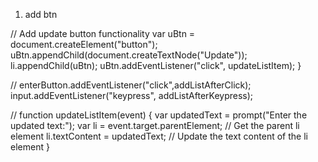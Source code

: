 1. add btn

// Add update button functionality
	var uBtn = document.createElement("button");
	uBtn.appendChild(document.createTextNode("Update"));
	li.appendChild(uBtn);
	uBtn.addEventListener("click", updateListItem);
}

//
enterButton.addEventListener("click",addListAfterClick);
input.addEventListener("keypress", addListAfterKeypress);

//
function updateListItem(event) {
	var updatedText = prompt("Enter the updated text:");
	var li = event.target.parentElement; // Get the parent li element
	li.textContent = updatedText; // Update the text content of the li element
}
